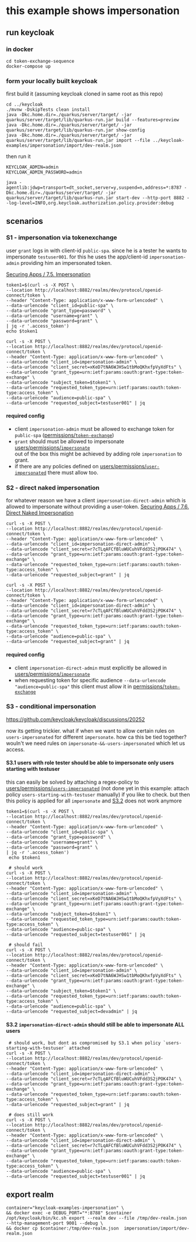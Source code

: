 # this example shows impersonation

## run keycloak

### in docker

```
cd token-exchange-sequence
docker-compose up
```

### form your locally built keycloak

first build it (assuming keycloak cloned in same root as this repo)

```
cd ../keycloak
./mvnw -DskipTests clean install
java -Dkc.home.dir=./quarkus/server/target/ -jar quarkus/server/target/lib/quarkus-run.jar build --features=preview
java -Dkc.home.dir=./quarkus/server/target/ -jar quarkus/server/target/lib/quarkus-run.jar show-config
java -Dkc.home.dir=./quarkus/server/target/ -jar quarkus/server/target/lib/quarkus-run.jar import --file ../keycloak-examples/impersonation/import/dev-realm.json
```

then run it

```
KEYCLOAK_ADMIN=admin 
KEYCLOAK_ADMIN_PASSWORD=admin 

java -agentlib:jdwp=transport=dt_socket,server=y,suspend=n,address=*:8787 -Dkc.home.dir=./quarkus/server/target/ -jar quarkus/server/target/lib/quarkus-run.jar start-dev --http-port 8882 --log-level=INFO,org.keycloak.authorization.policy.provider:debug
```

## scenarios

### S1 - impersonation via tokenexchange

user `grant` logs in with client-id `public-spa`. since he is a tester he wants to impersonate `testuser001`.
for this he uses the app/client-id `impersonation-admin` providing him an impersonated token.

[Securing Apps / 7.5. Impersonation](https://www.keycloak.org/docs/latest/securing_apps/#impersonation)

```
token1=$(curl -s -X POST \
--location http://localhost:8882/realms/dev/protocol/openid-connect/token \
--header "Content-Type: application/x-www-form-urlencoded" \
--data-urlencode "client_id=public-spa" \
--data-urlencode "grant_type=password" \
--data-urlencode "username=grant" \
--data-urlencode "password=grant" \
| jq -r '.access_token')
echo $token1  

curl -s -X POST \
--location http://localhost:8882/realms/dev/protocol/openid-connect/token \
--header "Content-Type: application/x-www-form-urlencoded" \
--data-urlencode "client_id=impersonation-admin" \
--data-urlencode "client_secret=xKeD7tNA6WJHSw1tbMoQKhxfpVyXdFts" \
--data-urlencode "grant_type=urn:ietf:params:oauth:grant-type:token-exchange" \
--data-urlencode "subject_token=$token1" \
--data-urlencode "requested_token_type=urn:ietf:params:oauth:token-type:access_token" \
--data-urlencode "audience=public-spa" \
--data-urlencode "requested_subject=testuser001" | jq
```

#### required config

* client `impersonation-admin` must be allowed to exchange token
  for `public-spa` ([permissions/`token-exchange`](http://localhost:8882/admin/master/console/#/dev/clients/2575df73-bf3d-458f-b5f3-8eaacf134c39/permissions))
* `grant` should must be allowed to
  impersonate [users/permissions/`impersonate`](http://localhost:8882/admin/master/console/#/dev/users/permissions)
  <br> out of the box this might be achieved by adding role `impersonation` to grant.
* if there are any policies defined
  on [users/permissions/`user-impersonated`](http://localhost:8882/admin/master/console/#/dev/users/permissions) there must allow
  too.

### S2 - direct naked impersonation

for whatever reason we have a client `impersonation-direct-admin` which is allowed to impersonate without providing a user-token.
[Securing Apps / 7.6. Direct Naked Impersonation](https://www.keycloak.org/docs/latest/securing_apps/index.html#direct-naked-impersonation)

```
curl -s -X POST \
--location http://localhost:8882/realms/dev/protocol/openid-connect/token \
--header "Content-Type: application/x-www-form-urlencoded" \
--data-urlencode "client_id=impersonation-direct-admin" \
--data-urlencode "client_secret=r7cTLqAFCfBluWUCuhVFdd3S2jPOK474" \
--data-urlencode "grant_type=urn:ietf:params:oauth:grant-type:token-exchange" \
--data-urlencode "requested_token_type=urn:ietf:params:oauth:token-type:access_token" \
--data-urlencode "requested_subject=grant" | jq

curl -s -X POST \
--location http://localhost:8882/realms/dev/protocol/openid-connect/token \
--header "Content-Type: application/x-www-form-urlencoded" \
--data-urlencode "client_id=impersonation-direct-admin" \
--data-urlencode "client_secret=r7cTLqAFCfBluWUCuhVFdd3S2jPOK474" \
--data-urlencode "grant_type=urn:ietf:params:oauth:grant-type:token-exchange" \
--data-urlencode "requested_token_type=urn:ietf:params:oauth:token-type:access_token" \
--data-urlencode "audience=public-spa" \
--data-urlencode "requested_subject=grant" | jq
```

#### required config

* client `impersonation-direct-admin` must explicitly be allowed
  in [users/permissions/`impersonate`](http://localhost:8882/admin/master/console/#/dev/users/permissions)
* when requesting token for specific audience `--data-urlencode "audience=public-spa"` this client must allow it
  in [permissions/`token-exchange`](http://localhost:8882/admin/master/console/#/dev/clients/2575df73-bf3d-458f-b5f3-8eaacf134c39/permissions)

### S3 - conditional impersonation

https://github.com/keycloak/keycloak/discussions/20252

now its getting trickier. what if when we want to allow certain rules on `users-impersonated` for different `impersonate`.
how ca this be tied together? wouln't we need rules on `impersonate-&&-users-impersonated` which let us access.

#### S3.1 users with role tester should be able to impersonate only users starting with testuser

this can easily be solved by attaching a regex-policy
to [users/permissions/`users-impersonated`](http://localhost:8882/admin/master/console/#/dev/users/permissions) (not done yet in
this example: attach policy `users-starting-with-testuser` manually) if you like to check.
but then this policy is applied for all `impersonate`
and [S3.2](#s32-impersonation-direct-admin-should-still-be-able-to-impersonate-all-users) does not work anymore

```
token1=$(curl -s -X POST \
--location http://localhost:8882/realms/dev/protocol/openid-connect/token \
--header "Content-Type: application/x-www-form-urlencoded" \
--data-urlencode "client_id=public-spa" \
--data-urlencode "grant_type=password" \
--data-urlencode "username=grant" \
--data-urlencode "password=grant" \
| jq -r '.access_token')
 echo $token1  

 # should work
curl -s -X POST \
--location http://localhost:8882/realms/dev/protocol/openid-connect/token \
--header "Content-Type: application/x-www-form-urlencoded" \
--data-urlencode "client_id=impersonation-admin" \
--data-urlencode "client_secret=xKeD7tNA6WJHSw1tbMoQKhxfpVyXdFts" \
--data-urlencode "grant_type=urn:ietf:params:oauth:grant-type:token-exchange" \
--data-urlencode "subject_token=$token1" \
--data-urlencode "requested_token_type=urn:ietf:params:oauth:token-type:access_token" \
--data-urlencode "audience=public-spa" \
--data-urlencode "requested_subject=testuser001" | jq

 # should fail
curl -s -X POST \
--location http://localhost:8882/realms/dev/protocol/openid-connect/token \
--header "Content-Type: application/x-www-form-urlencoded" \
--data-urlencode "client_id=impersonation-admin" \
--data-urlencode "client_secret=xKeD7tNA6WJHSw1tbMoQKhxfpVyXdFts" \
--data-urlencode "grant_type=urn:ietf:params:oauth:grant-type:token-exchange" \
--data-urlencode "subject_token=$token1" \
--data-urlencode "requested_token_type=urn:ietf:params:oauth:token-type:access_token" \
--data-urlencode "audience=public-spa" \
--data-urlencode "requested_subject=devadmin" | jq
```

#### S3.2 `impersonation-direct-admin` should still be able to impersonate ALL users

```
 # should work, but dont as compromised by S3.1 when policy `users-starting-with-testuser` attached
curl -s -X POST \
--location http://localhost:8882/realms/dev/protocol/openid-connect/token \
--header "Content-Type: application/x-www-form-urlencoded" \
--data-urlencode "client_id=impersonation-direct-admin" \
--data-urlencode "client_secret=r7cTLqAFCfBluWUCuhVFdd3S2jPOK474" \
--data-urlencode "grant_type=urn:ietf:params:oauth:grant-type:token-exchange" \
--data-urlencode "requested_token_type=urn:ietf:params:oauth:token-type:access_token" \
--data-urlencode "requested_subject=grant" | jq

 # does still work
curl -s -X POST \
--location http://localhost:8882/realms/dev/protocol/openid-connect/token \
--header "Content-Type: application/x-www-form-urlencoded" \
--data-urlencode "client_id=impersonation-direct-admin" \
--data-urlencode "client_secret=r7cTLqAFCfBluWUCuhVFdd3S2jPOK474" \
--data-urlencode "grant_type=urn:ietf:params:oauth:grant-type:token-exchange" \
--data-urlencode "requested_token_type=urn:ietf:params:oauth:token-type:access_token" \
--data-urlencode "audience=public-spa" \
--data-urlencode "requested_subject=testuser001" | jq
```

## export realm

```
container="keycloak-examples-impersonation" \
&& docker exec -e DEBUG_PORT="*:8788" $container /opt/keycloak/bin/kc.sh export --realm dev --file /tmp/dev-realm.json --http-management-port 9001 --debug \
&& docker cp $container:/tmp/dev-realm.json  impersonation/import/dev-realm.json
```

